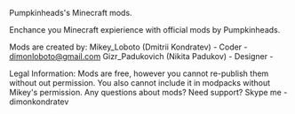 Pumpkinheads's Minecraft mods.

Enchance you Minecraft expierience with official mods by Pumpkinheads.

Mods are created by:
Mikey_Loboto (Dmitrii Kondratev) - Coder - dimonloboto@gmail.com
Gizr_Padukovich (Nikita Padukov) - Designer -

Legal Information:
Mods are free, however you cannot re-publish them without out permission. You also cannot include it in modpacks without Mikey's permission.
Any questions about mods? Need support? Skype me - dimonkondratev